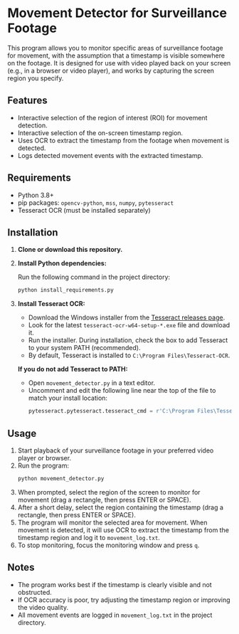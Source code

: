 # Movement Detector for Surveillance Footage

This program allows you to monitor specific areas of surveillance footage for movement, with the assumption that a timestamp is visible somewhere on the footage. It is designed for use with video played back on your screen (e.g., in a browser or video player), and works by capturing the screen region you specify.

## Features
- Interactive selection of the region of interest (ROI) for movement detection.
- Interactive selection of the on-screen timestamp region.
- Uses OCR to extract the timestamp from the footage when movement is detected.
- Logs detected movement events with the extracted timestamp.

## Requirements
- Python 3.8+
- pip packages: `opencv-python`, `mss`, `numpy`, `pytesseract`
- Tesseract OCR (must be installed separately)

## Installation

1. **Clone or download this repository.**

2. **Install Python dependencies:**
   
   Run the following command in the project directory:
   ```sh
   python install_requirements.py
   ```

3. **Install Tesseract OCR:**
   
   - Download the Windows installer from the [Tesseract releases page](https://github.com/tesseract-ocr/tesseract/releases/).
   - Look for the latest `tesseract-ocr-w64-setup-*.exe` file and download it.
   - Run the installer. During installation, check the box to add Tesseract to your system PATH (recommended).
   - By default, Tesseract is installed to `C:\Program Files\Tesseract-OCR`.

   **If you do not add Tesseract to PATH:**
   - Open `movement_detector.py` in a text editor.
   - Uncomment and edit the following line near the top of the file to match your install location:
     ```python
     pytesseract.pytesseract.tesseract_cmd = r'C:\Program Files\Tesseract-OCR\tesseract.exe'
     ```

## Usage

1. Start playback of your surveillance footage in your preferred video player or browser.
2. Run the program:
   ```sh
   python movement_detector.py
   ```
3. When prompted, select the region of the screen to monitor for movement (drag a rectangle, then press ENTER or SPACE).
4. After a short delay, select the region containing the timestamp (drag a rectangle, then press ENTER or SPACE).
5. The program will monitor the selected area for movement. When movement is detected, it will use OCR to extract the timestamp from the timestamp region and log it to `movement_log.txt`.
6. To stop monitoring, focus the monitoring window and press `q`.

## Notes
- The program works best if the timestamp is clearly visible and not obstructed.
- If OCR accuracy is poor, try adjusting the timestamp region or improving the video quality.
- All movement events are logged in `movement_log.txt` in the project directory.
